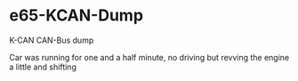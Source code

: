 # e65-KCAN-Dump
K-CAN CAN-Bus dump

Car was running for one and a half minute, no driving but revving the engine a little and shifting

